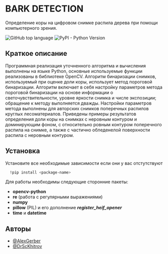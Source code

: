
# BARK DETECTION

Определение коры на цифровом снимке распила дерева при помощи компьютерного зрения.



![GitHub top language](https://img.shields.io/github/languages/top/AlexGerberMOM/barkDetection_binary)
![PyPI - Python Version](https://img.shields.io/pypi/pyversions/opencv-python)



## Краткое описание

Программная реализация уточненного алгоритма и вычисления выполнены на языке Python, основные используемые функции реализованы в библиотеке OpenCV. Алгоритм бинаризации снимков, используемый при оценке доли коры, использует метод пороговой бинаризации. Алгоритм включает в себя настройку параметров метода пороговой бинаризации на основе информации о светочувствительности, уровне яркости снимка и числе экспозиции; обращение к методу выполняется дважды. Настройки параметров метода выполнены для авторских снимков поперечных распилов круглых лесоматериалов. Приведены примеры результатов определения доли коры на снимках с неровным контуром и доминирующим фоном, с относительно ровным контуром поперечного распила на снимке, а также с частично обледенелой поверхности распила с неровным контуром.
## Установка

Установите все необходимые зависимости если они у вас отстутствуют

```bash
  !pip install <package-name>
```

Для работы необходимы следующие сторонние пакеты:
 - **opencv-python**
 - **re** (работа с регулярными выражениями)
 - **numpy**
 - **pillow** (PIL) и его дополнение ***register_heif_opener***
 - **time** и **datetime**

    
## Авторы

- [@AlexGerber](https://github.com/AlexGerberMOM)
- [@DrScKhitrov](mailto:khedr@gmail.com)

